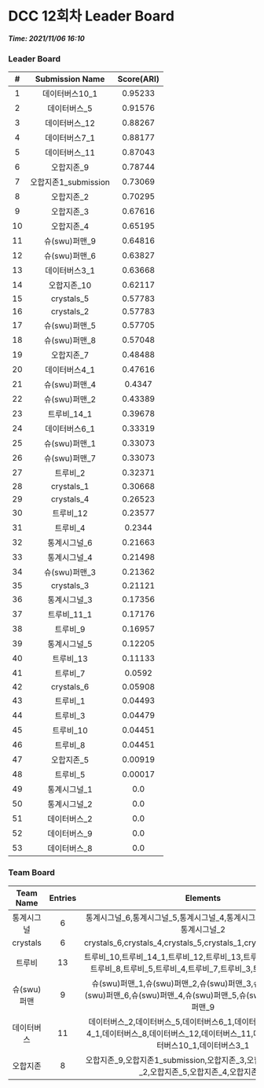 # DCC 12회차 Leader Board
***Time: 2021/11/06 16:10***

### Leader Board

|#|Submission Name|Score(ARI)|
|:---:|:---:|:---:|
|1|데이터버스10_1|0.95233|
|2|데이터버스_5|0.91576|
|3|데이터버스_12|0.88267|
|4|데이터버스7_1|0.88177|
|5|데이터버스_11|0.87043|
|6|오합지존_9|0.78744|
|7|오합지존1_submission|0.73069|
|8|오합지존_2|0.70295|
|9|오합지존_3|0.67616|
|10|오합지존_4|0.65195|
|11|슈(swu)퍼맨_9|0.64816|
|12|슈(swu)퍼맨_6|0.63827|
|13|데이터버스3_1|0.63668|
|14|오합지존_10|0.62117|
|15|crystals_5|0.57783|
|16|crystals_2|0.57783|
|17|슈(swu)퍼맨_5|0.57705|
|18|슈(swu)퍼맨_8|0.57048|
|19|오합지존_7|0.48488|
|20|데이터버스4_1|0.47616|
|21|슈(swu)퍼맨_4|0.4347|
|22|슈(swu)퍼맨_2|0.43389|
|23|트루비_14_1|0.39678|
|24|데이터버스6_1|0.33319|
|25|슈(swu)퍼맨_1|0.33073|
|26|슈(swu)퍼맨_7|0.33073|
|27|트루비_2|0.32371|
|28|crystals_1|0.30668|
|29|crystals_4|0.26523|
|30|트루비_12|0.23577|
|31|트루비_4|0.2344|
|32|통계시그널_6|0.21663|
|33|통계시그널_4|0.21498|
|34|슈(swu)퍼맨_3|0.21362|
|35|crystals_3|0.21121|
|36|통계시그널_3|0.17356|
|37|트루비_11_1|0.17176|
|38|트루비_9|0.16957|
|39|통계시그널_5|0.12205|
|40|트루비_13|0.11133|
|41|트루비_7|0.0592|
|42|crystals_6|0.05908|
|43|트루비_1|0.04493|
|44|트루비_3|0.04479|
|45|트루비_10|0.04451|
|46|트루비_8|0.04451|
|47|오합지존_5|0.00919|
|48|트루비_5|0.00017|
|49|통계시그널_1|0.0|
|50|통계시그널_2|0.0|
|51|데이터버스_2|0.0|
|52|데이터버스_9|0.0|
|53|데이터버스_8|0.0|

### Team Board

|Team Name|Entries|Elements|
|:---:|:---:|:---:|
|통계시그널|6|통계시그널_6,통계시그널_5,통계시그널_4,통계시그널_1,통계시그널_3,통계시그널_2|
|crystals|6|crystals_6,crystals_4,crystals_5,crystals_1,crystals_2,crystals_3|
|트루비|13|트루비_10,트루비_14_1,트루비_12,트루비_13,트루비_11_1,트루비_9,트루비_8,트루비_5,트루비_4,트루비_7,트루비_3,트루비_2,트루비_1|
|슈(swu)퍼맨|9|슈(swu)퍼맨_1,슈(swu)퍼맨_2,슈(swu)퍼맨_3,슈(swu)퍼맨_7,슈(swu)퍼맨_6,슈(swu)퍼맨_4,슈(swu)퍼맨_5,슈(swu)퍼맨_8,슈(swu)퍼맨_9|
|데이터버스|11|데이터버스_2,데이터버스_5,데이터버스6_1,데이터버스_9,데이터버스4_1,데이터버스_8,데이터버스_12,데이터버스_11,데이터버스7_1,데이터버스10_1,데이터버스3_1|
|오합지존|8|오합지존_9,오합지존1_submission,오합지존_3,오합지존_10,오합지존_2,오합지존_5,오합지존_4,오합지존_7|
